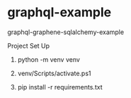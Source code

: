 # graphql-example
graphql-graphene-sqlalchemy-example


Project Set Up
1. python -m venv venv

2. venv/Scripts/activate.ps1

3. pip install -r requirements.txt